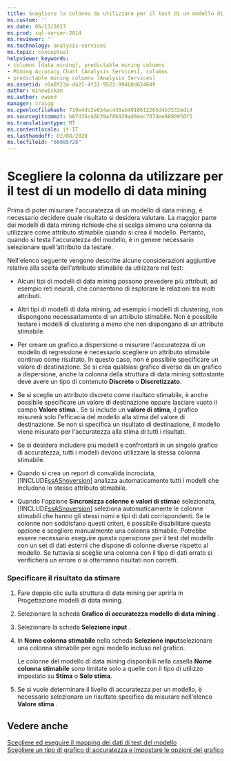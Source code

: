 ```yaml
---
title: Scegliere la colonna da utilizzare per il test di un modello di data mining | Microsoft Docs
ms.custom: ''
ms.date: 06/13/2017
ms.prod: sql-server-2014
ms.reviewer: ''
ms.technology: analysis-services
ms.topic: conceptual
helpviewer_keywords:
- columns [data mining], predictable mining columns
- Mining Accuracy Chart [Analysis Services], columns
- predictable mining columns [Analysis Services]
ms.assetid: c6a8f23a-da21-4f31-9521-99460d624649
author: minewiskan
ms.author: owend
manager: craigg
ms.openlocfilehash: 719e4dc2e934ac430ab4910612265d4b3532ed14
ms.sourcegitcommit: b87d36c46b39af8b929ad94ec707dee8800950f5
ms.translationtype: MT
ms.contentlocale: it-IT
ms.lasthandoff: 02/08/2020
ms.locfileid: "66085728"
---
```

# <a name="choose-the-column-to-use-for-testing-a-mining-model"></a>Scegliere la colonna da utilizzare per il test di un modello di data mining
  Prima di poter misurare l'accuratezza di un modello di data mining, è necessario decidere quale risultato si desidera valutare. La maggior parte dei modelli di data mining richiede che si scelga almeno una colonna da utilizzare come attributo stimabile quando si crea il modello. Pertanto, quando si testa l'accuratezza del modello, è in genere necessario selezionare quell'attributo da testare.  
  
 Nell'elenco seguente vengono descritte alcune considerazioni aggiuntive relative alla scelta dell'attributo stimabile da utilizzare nel test:  
  
-   Alcuni tipi di modelli di data mining possono prevedere più attributi, ad esempio reti neurali, che consentono di esplorare le relazioni tra molti attributi.  
  
-   Altri tipi di modelli di data mining, ad esempio i modelli di clustering, non dispongono necessariamente di un attributo stimabile. Non è possibile testare i modelli di clustering a meno che non dispongano di un attributo stimabile.  
  
-   Per creare un grafico a dispersione o misurare l'accuratezza di un modello di regressione è necessario scegliere un attributo stimabile continuo come risultato. In questo caso, non è possibile specificare un valore di destinazione. Se si crea qualsiasi grafico diverso da un grafico a dispersione, anche la colonna della struttura di data mining sottostante deve avere un tipo di contenuto **Discreto** o **Discretizzato**.  
  
-   Se si sceglie un attributo discreto come risultato stimabile, è anche possibile specificare un valore di destinazione oppure lasciare vuoto il campo **Valore stima** . Se si include un **valore di stima**, il grafico misurerà solo l'efficacia del modello alla stima del valore di destinazione. Se non si specifica un risultato di destinazione, il modello viene misurato per l'accuratezza alla stima di tutti i risultati.  
  
-   Se si desidera includere più modelli e confrontarli in un singolo grafico di accuratezza, tutti i modelli devono utilizzare la stessa colonna stimabile.  
  
-   Quando si crea un report di convalida incrociata, [!INCLUDE[ssASnoversion](../../includes/ssasnoversion-md.md)] analizza automaticamente tutti i modelli che includono lo stesso attributo stimabile.  
  
-   Quando l'opzione **Sincronizza colonne e valori di stima**è selezionata, [!INCLUDE[ssASnoversion](../../includes/ssasnoversion-md.md)] seleziona automaticamente le colonne stimabili che hanno gli stessi nomi e tipi di dati corrispondenti. Se le colonne non soddisfano questi criteri, è possibile disabilitare questa opzione e scegliere manualmente una colonna stimabile. Potrebbe essere necessario eseguire questa operazione per il test del modello con un set di dati esterni che dispone di colonne diverse rispetto al modello. Se tuttavia si sceglie una colonna con il tipo di dati errato si verificherà un errore o si otterranno risultati non corretti.  
  
### <a name="specify-the-outcome-to-predict"></a>Specificare il risultato da stimare  
  
1.  Fare doppio clic sulla struttura di data mining per aprirla in Progettazione modelli di data mining.  
  
2.  Selezionare la scheda **Grafico di accuratezza modello di data mining** .  
  
3.  Selezionare la scheda **Selezione input** .  
  
4.  In **Nome colonna stimabile** nella scheda **Selezione input**selezionare una colonna stimabile per ogni modello incluso nel grafico.  
  
     Le colonne del modello di data mining disponibili nella casella **Nome colonna stimabile** sono limitate solo a quelle con il tipo di utilizzo impostato su **Stima** o **Solo stima**.  
  
5.  Se si vuole determinare il livello di accuratezza per un modello, è necessario selezionare un risultato specifico da misurare nell'elenco **Valore stima** .  
  
## <a name="see-also"></a>Vedere anche  
 [Scegliere ed eseguire il mapping dei dati di test del modello](choose-and-map-model-testing-data.md)   
 [Scegliere un tipo di grafico di accuratezza e impostare le opzioni del grafico](choose-an-accuracy-chart-type-and-set-chart-options.md)  
  
  
